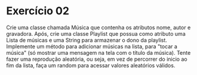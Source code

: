 # Exercício 02

Crie uma classe chamada Música que contenha os atributos nome, autor e gravadora. Após, crie
uma classe Playlist que possua como atributo uma Lista de músicas e uma String para armazenar o
dono da playlist. Implemente um método para adicionar músicas na lista, para "tocar a música" (só
mostrar uma mensagem na tela com o título da música). Tente fazer uma reprodução aleatória, ou
seja, em vez de percorrer do inicio ao fim da lista, faça um random para acessar valores aleatórios
válidos.
